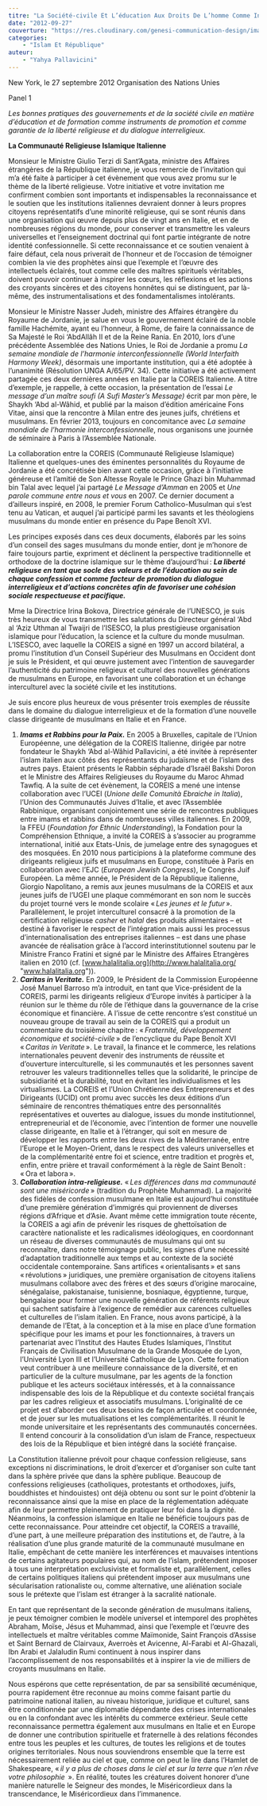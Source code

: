 ```yaml
---
titre: "La Société-civile Et L’éducation Aux Droits De L’homme Comme Instruments De Promotion De La Tolérance Religieuse"
date: "2012-09-27"
couverture: "https://res.cloudinary.com/genesi-communication-design/image/upload/v1604586238/ihei/couvertures/islam-et-republique-6_jhqejw.jpg"
categories: 
	- "Islam Et République"
auteur: 
	- "Yahya Pallavicini"
---
```


New York, le 27 septembre 2012
Organisation des Nations Unies

Panel 1

*Les bonnes pratiques des gouvernements et de la société civile en matière d’éducation et de formation comme instruments de promotion et comme garantie de la liberté religieuse et du dialogue interreligieux.*

**La Communauté Religieuse Islamique Italienne**

Monsieur le Ministre Giulio Terzi di Sant’Agata, ministre des Affaires étrangères de la République italienne, je vous remercie de l’invitation qui m’a été faite à participer à cet évènement que vous avez promu sur le thème de la liberté religieuse. Votre initiative et votre invitation me confirment combien sont importants et indispensables la reconnaissance et le soutien que les institutions italiennes devraient donner à leurs propres citoyens représentatifs d’une minorité religieuse, qui se sont réunis dans une organisation qui œuvre depuis plus de vingt ans en Italie, et en de nombreuses régions du monde, pour conserver et transmettre les valeurs universelles et l’enseignement doctrinal qui font partie intégrante de notre identité confessionnelle. Si cette reconnaissance et ce soutien venaient à faire défaut, cela nous priverait de l’honneur et de l’occasion de témoigner combien la vie des prophètes ainsi que l’exemple et l’œuvre des intellectuels éclairés, tout comme celle des maîtres spirituels véritables, doivent pouvoir continuer à inspirer les cœurs, les réflexions et les actions des croyants sincères et des citoyens honnêtes qui se distinguent, par là-même, des instrumentalisations et des fondamentalismes intolérants.

Monsieur le Ministre Nasser Judeh, ministre des Affaires étrangère du Royaume de Jordanie, je salue en vous le gouvernement éclairé de la noble famille Hachémite, ayant eu l’honneur, à Rome, de faire la connaissance de Sa Majesté le Roi ‘AbdAllâh II et de la Reine Rania. En 2010, lors d’une précédente Assemblée des Nations Unies, le Roi de Jordanie a promu *La semaine mondiale de l’harmonie interconfessionnelle (World Interfaith Harmony Week)*, désormais une importante institution, qui a été adoptée à l’unanimité (Résolution UNGA A/65/PV. 34). Cette initiative a été activement partagée ces deux dernières années en Italie par la COREIS Italienne. A titre d’exemple, je rappelle, à cette occasion, la présentation de l’essai *Le message d’un maître soufi (A Sufi Master’s Message)* écrit par mon père, le Shaykh ‘Abd al-Wâhid, et publié par la maison d’édition américaine Fons Vitae, ainsi que la rencontre à Milan entre des jeunes juifs, chrétiens et musulmans. En février 2013, toujours en concomitance avec *La semaine mondiale de l’harmonie interconfessionnelle*, nous organisons une journée de séminaire à Paris à l’Assemblée Nationale.

La collaboration entre la COREIS (Communauté Religieuse Islamique) Italienne et quelques-unes des éminentes personnalités du Royaume de Jordanie a été concrétisée bien avant cette occasion, grâce à l’initiative généreuse et l’amitié de Son Altesse Royale le Prince Ghazi bin Muhammad bin Talal avec lequel j’ai partagé *Le Message d’Amman* en 2005 et *Une parole commune* *entre nous et vous* en 2007. Ce dernier document a d’ailleurs inspiré, en 2008, le premier Forum Catholico-Musulman qui s’est tenu au Vatican, et auquel j’ai participé parmi les savants et les théologiens musulmans du monde entier en présence du Pape Benoît XVI.

Les principes exposés dans ces deux documents, élaborés par les soins d’un conseil des sages musulmans du monde entier, dont je m’honore de faire toujours partie, expriment et déclinent la perspective traditionnelle et orthodoxe de la doctrine islamique sur le thème d’aujourd’hui&#8239;: ***La liberté religieuse en tant que socle des valeurs et de l’éducation au sein de chaque confession et comme facteur de promotion du dialogue interreligieux et d’actions concrètes afin de favoriser une cohésion sociale respectueuse et pacifique.***

Mme la Directrice Irina Bokova, Directrice générale de l’UNESCO, je suis très heureux de vous transmettre les salutations du Directeur général ‘Abd al ‘Aziz Uthman al Twaijri de l’ISESCO, la plus prestigieuse organisation islamique pour l’éducation, la science et la culture du monde musulman. L’ISESCO, avec laquelle la COREIS a signé en 1997 un accord bilatéral, a promu l’institution d’un Conseil Supérieur des Musulmans en Occident dont je suis le Président, et qui œuvre justement avec l’intention de sauvegarder l’authenticité du patrimoine religieux et culturel des nouvelles générations de musulmans en Europe, en favorisant une collaboration et un échange interculturel avec la société civile et les institutions.

Je suis encore plus heureux de vous présenter trois exemples de réussite dans le domaine du dialogue interreligieux et de la formation d’une nouvelle classe dirigeante de musulmans en Italie et en France.

1. ***Imams et Rabbins pour la Paix.*** En 2005 à Bruxelles, capitale de l’Union Européenne, une délégation de la COREIS Italienne, dirigée par notre fondateur le Shaykh ‘Abd al-Wâhid Pallavicini, a été invitée à représenter l’islam italien aux côtés des représentants du judaïsme et de l’islam des autres pays. Etaient présents le Rabbin sépharade d’Israël Bakshi Doron et le Ministre des Affaires Religieuses du Royaume du Maroc Ahmad Tawfiq. A la suite de cet évènement, la COREIS a mené une intense collaboration avec l’UCEI (*Unione delle Comunità Ebraiche in Italia*), l’Union des Communautés Juives d’Italie, et avec l’Assemblée Rabbinique, organisant conjointement une série de rencontres publiques entre imams et rabbins dans de nombreuses villes italiennes. En 2009, la FFEU (*Foundation for Ethnic Understanding*), la Fondation pour la Compréhension Ethnique, a invité la COREIS à s’associer au programme international, initié aux Etats-Unis, de jumelage entre des synagogues et des mosquées. En 2010 nous participions à la plateforme commune des dirigeants religieux juifs et musulmans en Europe, constituée à Paris en collaboration avec l’EJC (*European Jewish Congress*), le Congrès Juif Européen. La même année, le Président de la République italienne, Giorgio Napolitano, a remis aux jeunes musulmans de la COREIS et aux jeunes juifs de l’UGEI une plaque commémorant en son nom le succès du projet tourné vers le monde scolaire «&#8239;*Les jeunes et le futur*&#8239;». Parallèlement, le projet interculturel consacré à la promotion de la certification religieuse *casher* et *halal* des produits alimentaires – et destiné à favoriser le respect de l’intégration mais aussi les processus d’internationalisation des entreprises italiennes – est dans une phase avancée de réalisation grâce à l’accord interinstitutionnel soutenu par le Ministre Franco Fratini et signé par le Ministre des Affaires Etrangères italien en 2010 (cf. [www.halalitalia.org](http://www.halalitalia.org/ "www.halalitalia.org")).
2. ***Caritas in Veritate.*** En 2009, le Président de la Commission Européenne José Manuel Barroso m’a introduit, en tant que Vice-président de la COREIS, parmi les dirigeants religieux d’Europe invités à participer à la réunion sur le thème du rôle de l’éthique dans la gouvernance de la crise économique et financière. A l’issue de cette rencontre s’est constitué un nouveau groupe de travail au sein de la COREIS qui a produit un commentaire du troisième chapitre&#8239;: «&#8239;*Fraternité, développement économique et société-civile*&#8239;» de l’encyclique du Pape Benoît XVI «&#8239;*Caritas in Veritate*&#8239;». Le travail, la finance et le commerce, les relations internationales peuvent devenir des instruments de réussite et d’ouverture interculturelle, si les communautés et les personnes savent retrouver les valeurs traditionnelles telles que la solidarité, le principe de subsidiarité et la durabilité, tout en évitant les individualismes et les virtualismes. La COREIS et l’Union Chrétienne des Entrepreneurs et des Dirigeants (UCID) ont promu avec succès les deux éditions d’un séminaire de rencontres thématiques entre des personnalités représentatives et ouvertes au dialogue, issues du monde institutionnel, entrepreneurial et de l’économie, avec l’intention de former une nouvelle classe dirigeante, en Italie et à l’étranger, qui soit en mesure de développer les rapports entre les deux rives de la Méditerranée, entre l’Europe et le Moyen-Orient, dans le respect des valeurs universelles et de la complémentarité entre foi et science, entre tradition et progrès et, enfin, entre prière et travail conformément à la règle de Saint Benoît&#8239;: «&#8239;Ora et labora&#8239;».
3. ***Collaboration intra-religieuse.*** «&#8239;*Les différences dans ma communauté sont une miséricorde*&#8239;» (tradition du Prophète Muhammad). La majorité des fidèles de confession musulmane en Italie est aujourd’hui constituée d’une première génération d’immigrés qui proviennent de diverses régions d’Afrique et d’Asie. Avant même cette immigration toute récente, la COREIS a agi afin de prévenir les risques de ghettoïsation de caractère nationaliste et les radicalismes idéologiques, en coordonnant un réseau de diverses communautés de musulmans qui ont su reconnaître, dans notre témoignage public, les signes d’une nécessité d’adaptation traditionnelle aux temps et au contexte de la société occidentale contemporaine. Sans artifices «&#8239;orientalisants&#8239;» et sans «&#8239;révolutions&#8239;» juridiques, une première organisation de citoyens italiens musulmans collabore avec des frères et des sœurs d’origine marocaine, sénégalaise, pakistanaise, tunisienne, bosniaque, égyptienne, turque, bengalaise pour former une nouvelle génération de référents religieux qui sachent satisfaire à l’exigence de remédier aux carences cultuelles et culturelles de l’islam italien. En France, nous avons participé, à la demande de l’Etat, à la conception et à la mise en place d’une formation spécifique pour les imams et pour les fonctionnaires, à travers un partenariat avec l’Institut des Hautes Etudes Islamiques, l’Institut Français de Civilisation Musulmane de la Grande Mosquée de Lyon, l’Université Lyon III et l’Université Catholique de Lyon. Cette formation veut contribuer à une meilleure connaissance de la diversité, et en particulier de la culture musulmane, par les agents de la fonction publique et les acteurs sociétaux intéressés, et à la connaissance indispensable des lois de la République et du contexte sociétal français par les cadres religieux et associatifs musulmans. L’originalité de ce projet est d’aborder ces deux besoins de façon articulée et coordonnée, et de jouer sur les mutualisations et les complémentarités. Il réunit le monde universitaire et les représentants des communautés concernées. Il entend concourir à la consolidation d’un islam de France, respectueux des lois de la République et bien intégré dans la société française.

La Constitution italienne prévoit pour chaque confession religieuse, sans exceptions ni discriminations, le droit d’exercer et d’organiser son culte tant dans la sphère privée que dans la sphère publique. Beaucoup de confessions religieuses (catholiques, protestants et orthodoxes, juifs, bouddhistes et hindouistes) ont déjà obtenu ou sont sur le point d’obtenir la reconnaissance ainsi que la mise en place de la réglementation adéquate afin de leur permettre pleinement de pratiquer leur foi dans la dignité. Néanmoins, la confession islamique en Italie ne bénéficie toujours pas de cette reconnaissance. Pour atteindre cet objectif, la COREIS a travaillé, d’une part, à une meilleure préparation des institutions et, de l’autre, à la réalisation d’une plus grande maturité de la communauté musulmane en Italie, empêchant de cette manière les interférences et mauvaises intentions de certains agitateurs populaires qui, au nom de l’islam, prétendent imposer à tous une interprétation exclusiviste et formaliste et, parallèlement, celles de certains politiques italiens qui prétendent imposer aux musulmans une sécularisation rationaliste ou, comme alternative, une aliénation sociale sous le prétexte que l’islam est étranger à la sacralité nationale.

En tant que représentant de la seconde génération de musulmans italiens, je peux témoigner combien le modèle universel et intemporel des prophètes Abraham, Moïse, Jésus et Muhammad, ainsi que l’exemple et l’œuvre des intellectuels et maître véritables comme Maïmonide, Saint François d’Assise et Saint Bernard de Clairvaux, Averroès et Avicenne, Al-Farabi et Al-Ghazali, Ibn Arabi et Jalaludin Rumi continuent à nous inspirer dans l’accomplissement de nos responsabilités et à inspirer la vie de milliers de croyants musulmans en Italie.

Nous espérons que cette représentation, de par sa sensibilité œcuménique, pourra rapidement être reconnue au moins comme faisant partie du patrimoine national italien, au niveau historique, juridique et culturel, sans être conditionnée par une diplomatie dépendante des crises internationales ou en la confondant avec les intérêts du commerce extérieur. Seule cette reconnaissance permettra également aux musulmans en Italie et en Europe de donner une contribution spirituelle et fraternelle à des relations fécondes entre tous les peuples et les cultures, de toutes les religions et de toutes origines territoriales. Nous nous souviendrons ensemble que la terre est nécessairement reliée au ciel et que, comme on peut le lire dans l’Hamlet de Shakespeare, «&#8239;*il y a plus de choses dans le ciel et sur la terre que n’en rêve votre philosophie* &#8239;». En réalité, toutes les créatures doivent honorer d’une manière naturelle le Seigneur des mondes, le Miséricordieux dans la transcendance, le Miséricordieux dans l’immanence.